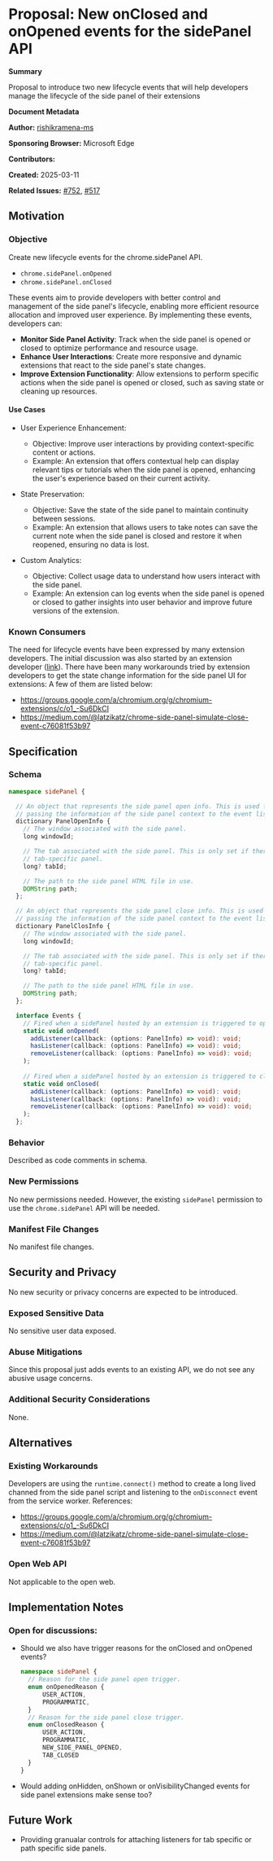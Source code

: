# Proposal: New onClosed and onOpened events for the sidePanel API

**Summary**

Proposal to introduce two new lifecycle events that will help developers manage the lifecycle of the side panel of their extensions

**Document Metadata**

**Author:** [rishikramena-ms](https://github.com/rishikramena-ms)

**Sponsoring Browser:** Microsoft Edge

**Contributors:** 

**Created:** 2025-03-11

**Related Issues:** [#752](https://github.com/w3c/webextensions/issues/752), [#517](https://github.com/w3c/webextensions/issues/517)

## Motivation

### Objective

Create new lifecycle events for the chrome.sidePanel API.

- `chrome.sidePanel.onOpened`
- `chrome.sidePanel.onClosed`

These events aim to provide developers with better control and management of the side panel's lifecycle, enabling more efficient resource allocation and improved user experience. By implementing these events, developers can:
- **Monitor Side Panel Activity**: Track when the side panel is opened or closed to optimize performance and resource usage.
- **Enhance User Interactions**: Create more responsive and dynamic extensions that react to the side panel's state changes.
- **Improve Extension Functionality**: Allow extensions to perform specific actions when the side panel is opened or closed, such as saving state or cleaning up resources.

#### Use Cases

- User Experience Enhancement:
   - Objective: Improve user interactions by providing context-specific content or actions.
   - Example: An extension that offers contextual help can display relevant tips or tutorials when the side panel is opened, enhancing the user's experience based on their current activity.

- State Preservation:
   - Objective: Save the state of the side panel to maintain continuity between sessions.
   - Example: An extension that allows users to take notes can save the current note when the side panel is closed and restore it when reopened, ensuring no data is lost.

- Custom Analytics:
   - Objective: Collect usage data to understand how users interact with the side panel.
   - Example: An extension can log events when the side panel is opened or closed to gather insights into user behavior and improve future versions of the extension.

### Known Consumers

The need for lifecycle events have been expressed by many extension developers. The initial discussion was also started by an extension developer ([link](https://github.com/w3c/webextensions/issues/517)).
There have been many workarounds tried by extension developers to get the state change information for the side panel UI for extensions:
A few of them are listed below:
- https://groups.google.com/a/chromium.org/g/chromium-extensions/c/o1_-Su6DkCI
- https://medium.com/@latzikatz/chrome-side-panel-simulate-close-event-c76081f53b97


## Specification

### Schema

```typescript
namespace sidePanel {

  // An object that represents the side panel open info. This is used for 
  // passing the information of the side panel context to the event listeners.
  dictionary PanelOpenInfo {
    // The window associated with the side panel.
    long windowId;

    // The tab associated with the side panel. This is only set if there is a
    // tab-specific panel.
    long? tabId;

    // The path to the side panel HTML file in use.
    DOMString path;
  };

  // An object that represents the side panel close info. This is used for 
  // passing the information of the side panel context to the event listeners.
  dictionary PanelClosInfo {
    // The window associated with the side panel.
    long windowId;

    // The tab associated with the side panel. This is only set if there is a
    // tab-specific panel.
    long? tabId;

    // The path to the side panel HTML file in use.
    DOMString path;
  };

  interface Events {
    // Fired when a sidePanel hosted by an extension is triggered to open.
    static void onOpened(
      addListener(callback: (options: PanelInfo) => void): void;
      hasListener(callback: (options: PanelInfo) => void): void;
      removeListener(callback: (options: PanelInfo) => void): void;
    );
  
    // Fired when a sidePanel hosted by an extension is triggered to close.
    static void onClosed(
      addListener(callback: (options: PanelInfo) => void): void;
      hasListener(callback: (options: PanelInfo) => void): void;
      removeListener(callback: (options: PanelInfo) => void): void;
    );
  };
```

### Behavior

Described as code comments in schema.

### New Permissions

No new permissions needed. However, the existing `sidePanel` permission to use the `chrome.sidePanel` API will be needed. 

### Manifest File Changes

No manifest file changes.

## Security and Privacy

No new security or privacy concerns are expected to be introduced.

### Exposed Sensitive Data

No sensitive user data exposed.

### Abuse Mitigations

Since this proposal just adds events to an existing API, we do not see any abusive usage concerns.

### Additional Security Considerations

None.

## Alternatives

### Existing Workarounds

Developers are using the `runtime.connect()` method to create a long lived channed from the side panel script and listening to the `onDisconnect` event from the service worker.
References:
- https://groups.google.com/a/chromium.org/g/chromium-extensions/c/o1_-Su6DkCI
- https://medium.com/@latzikatz/chrome-side-panel-simulate-close-event-c76081f53b97
### Open Web API

Not applicable to the open web.

## Implementation Notes

### Open for discussions:
- Should we also have trigger reasons for the onClosed and onOpened events?
   ```typescript
   namespace sidePanel {
     // Reason for the side panel open trigger.
     enum onOpenedReason {
         USER_ACTION,
         PROGRAMMATIC,
     }
     // Reason for the side panel close trigger.
     enum onClosedReason {
         USER_ACTION,
         PROGRAMMATIC,
         NEW_SIDE_PANEL_OPENED,
         TAB_CLOSED
     }
   }
   ```
- Would adding onHidden, onShown or onVisibilityChanged events for side panel extensions make sense too?

## Future Work
- Providing granualar controls for attaching listeners for tab specific or path specific side panels.

